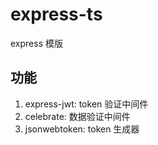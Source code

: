 # express-ts

express 模版

## 功能

1. express-jwt: token 验证中间件
2. celebrate: 数据验证中间件
3. jsonwebtoken: token 生成器